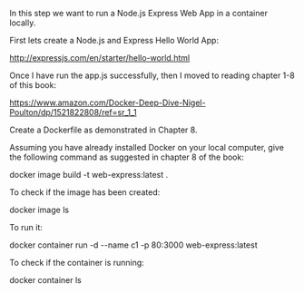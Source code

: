 In this step we want to run a Node.js Express Web App in a container locally.


First lets create a Node.js and Express Hello World App:

http://expressjs.com/en/starter/hello-world.html

Once I have run the app.js successfully, then I moved to reading chapter 1-8 of this book:

https://www.amazon.com/Docker-Deep-Dive-Nigel-Poulton/dp/1521822808/ref=sr_1_1

Create a Dockerfile as demonstrated in Chapter 8.

Assuming you have already installed Docker on your local computer, give the following command as suggested in chapter 8 of the book:

docker image build -t web-express:latest .

To check if the image has been created:

docker image ls


To run it:

docker container run -d --name c1 -p 80:3000 web-express:latest


To check if the container is running:

docker container ls
